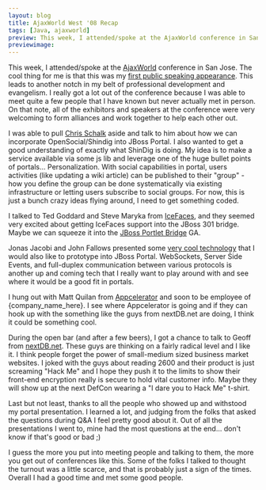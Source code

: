 ```yaml
---
layout: blog
title: AjaxWorld West '08 Recap
tags: [Java, ajaxworld]
preview: This week, I attended/spoke at the AjaxWorld conference in San Jose...
previewimage:
---
```


<p>This week, I attended/spoke at the <a href="http://ajaxworld.com/">AjaxWorld</a> conference in San Jose. The cool thing for me is that this was my <a href="http://www.slideshare.net/wesleyhales/ajax-in-enterprise-portals-presentation/">first public speaking appearance</a>. This leads to another notch in my belt of professional development and evangelism. I really got a lot out of the conference because I was able to meet quite a few people that I have known but never actually met in person. On that note, all of the exhibitors and speakers at the conference were very welcoming to form alliances and work together to help each other out.</p> 
<p>I was able to pull <a href="http://chrisschalk.com/blog/">Chris Schalk</a> aside and talk to him about how we can incorporate OpenSocial/Shindig into JBoss Portal. I also wanted to get a good understanding of exactly what ShinDig is doing. My idea is to make a service available via some js lib and leverage one of the huge bullet points of portals... Personalization. With social capabilities in portal, users activities (like updating a wiki article) can be published to their "group" - how you define the group can be done systematically via existing infrastructure or letting users subscribe to social groups. For now, this is just a bunch crazy ideas flying around, I need to get something coded.</p> 
<p>I talked to Ted Goddard and Steve Maryka from <a href="http://www.icefaces.org/main/home/index.jsp">IceFaces</a>, and they seemed very excited about getting IceFaces support into the JBoss 301 bridge. Maybe we can squeeze it into the <a href="http://www.jboss.org/portletbridge/">JBoss Portlet Bridge</a> GA.</p> 
<p>Jonas Jacobi and John Fallows presented some <a href="http://www.kaazing.com/content/view/57/93/">very cool technology</a> that I would also like to prototype into JBoss Portal. WebSockets, Server Side Events, and full-duplex communication between various protocols is another up and coming tech that I really want to play around with and see where it would be a good fit in portals.</p> 
<p>I hung out with Matt Quilan from <a href="http://www.appcelerator.org/index.html">Appcelerator</a> and soon to be employee of {company_name_here}. I see where Appcelerator is going and if they can hook up with the something like the guys from nextDB.net are doing, I think it could be something cool.</p> 
<p>During the open bar (and after a few beers), I got a chance to talk to Geoff from <a href="http://nextdb.net/">nextDB.net</a>. These guys are thinking on a fairly radical level and I like it. I think people forget the power of small-medium sized business market websites. I joked with the guys about reading 2600 and their product is just screaming "Hack Me" and I hope they push it to the limits to show their front-end encryption really is secure to hold vital customer info. Maybe they will show up at the next DefCon wearing a "I dare you to Hack Me" t-shirt.</p> 
<p>Last but not least, thanks to all the people who showed up and withstood my portal presentation. I learned a lot, and judging from the folks that asked the questions during Q&A I feel pretty good about it. Out of all the presentations I went to, mine had the most questions at the end... don't know if that's good or bad ;)</p> 
<p>I guess the more you put into meeting people and talking to them, the more you get out of conferences like this. Some of the folks I talked to thought the turnout was a little scarce, and that is probably just a sign of the times. Overall I had a good time and met some good people.</p>
